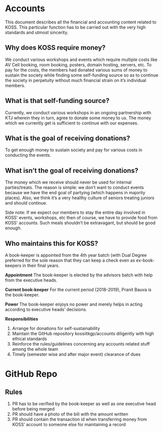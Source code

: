 # Accounts
This document describes all the financial and accounting content related to KOSS. This particular function has to be carried out with the very high standards and utmost sincerity.


## Why does KOSS require money?

We conduct various workshops and events which require multiple costs like AV Cell booking, room booking, posters, domain hosting, servers, etc. To pay for the costs, the members had donated various sums of money to sustain the society while finding some self-funding source so as to continue the society in perpetuity without much financial strain on it’s individual members.


## What is that self-funding source?

Currently, we conduct various workshops in an ongoing partnership with KTJ wherein they in turn, agree to donate some money to us. The money which we currently get is sufficient to continue with our expenses.


## What is the goal of receiving donations?

To get enough money to sustain society and pay for various costs in conducting the events.


## What isn’t the goal of receiving donations?

The money which we receive should never be used for internal parties/treats. The reason is simple: we don’t want to conduct events because we have the end goal of partying (which happens in majority places). Also, we think it’s a very healthy culture of seniors treating juniors and should continue.

Side note: If we expect our members to stay the entire day involved in KOSS’ events, workshops, etc then of course, we have to provide food from KOSS’ accounts. Such meals shouldn’t be extravagant, but should be good enough.


## Who maintains this for KOSS?

A book-keeper is appointed from the 4th year batch (with Dual Degree preferred for the sole reason that they can keep a check even as ex-book-keepers in their final years.

**Appointment**
The book-keeper is elected by the advisors batch with help from the executive heads.

**Current book-keeper**
For the current period (2018-2019), Pranit Bauva is the book-keeper.

**Power**
The book-keeper enjoys no power and merely helps in acting according to executive heads’ decisions.

**Responsibilities**

1. Arrange for donations for self-sustainability
2. Maintain the GitHub repository kossiitkgp/accounts diligently with high ethical standards
3. Reinforce the rules/guidelines concerning any accounts related stuff among the whole team
4. Timely (semester wise and after major event) clearance of dues



# GitHub Repo


## Rules
1. PR has to be verified by the book-keeper as well as one executive head before being merged
2. PR should have a photo of the bill with the amount written
3. PR should contain the transaction id when transferring money from KOSS’ account to someone else for maintaining a record

